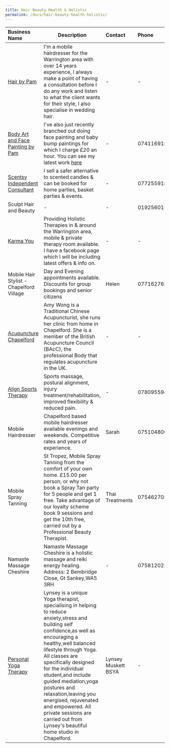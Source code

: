```yaml
---
title: Hair Beauty Health & Holistic
permalink: /docs/hair-beauty-health-holistic/
---
```


| Business Name | Description        | Contact         | Phone  | Email           | Social Link   |
| :------------- |------------------| :--------------- | :----- | :--------------:| :-----------: |
|[Hair by Pam](http://www.facebook.com/hairbypam)|I'm a mobile hairdresser for the Warrington area with over 14 years experience, I always make a point of having a consultation before I do any work and listen to what the client wants for their style, I also specialise in wedding hair.|-|-|-|[<i class="fa fa-facebook"/>](http://www.facebook.com/hairbypam)|
|[Body Art and Face Painting by Pam](http://www.facebook.com/bodyartbypam)|I've also just recently branched out doing face painting and baby bump paintings for which I charge £20 an hour. You can see my latest work [here](http://www.facebook.com/bodyartbypam)|-|07411691576|-|[<i class="fa fa-facebook"/>](http://www.facebook.com/bodyartbypam)|
|[Scentsy Independent Consultant](https://wickfreescents.scentsy.co.uk/Scentsy/Home)|I sell a safer alternative to scented candles & can be booked for home parties, basket parties & events.|-|07725591888|-|-|
|Sculpt Hair and Beauty|-|-|01925601761|-|-|
|[Karma You](http://www.karma-you.co.uk/)|Providing Holistic Therapies in & around the Warrington area, mobile & private therapy room available. I have a facebook page which I will be including latest offers & info on.|-|-|-|-|
|Mobile Hair Stylist - Chapelford Village|Day and Evening appointments available. Discounts for group bookings and senior citizens|Helen|07716276295|-|-|
|[Acupuncture Chapelford](http://www.acupuncture-chapelford.com)|Amy Wong is a Traditional Chinese Acupuncturist, she runs her clinic from home in Chapelford. She is a member of the British Acupuncture Council (BAcC), the professional Body that regulates acupuncture in the UK.|-|-|-|-|
|[Align Sports Therapy](http://www.alignsportstherapy.com/)|Sports massage, postural alignment, injury treatment/rehabilitation, improved flexibility & reduced pain.|-|07809559446|[<i class="fa fa-envelope"/>](mailto:vicky@alignsportstherapy.com)|-|
|Mobile Hairdresser|Chapelford based mobile hairdresser available evenings and weekends. Competitive rates and years of experience.|Sarah|07510480096|-|-|
|Mobile Spray Tanning|St Tropez, Mobile Spray Tanning from the comfort of your own home. £15.00 per person, or why not book a Spray Tan party for 5 people and get 1 free. Take advantage of our loyalty scheme book 9 sessions and get the 10th free, carried out by a Professional Beauty Therapist.|Thai Treatments|07546270589|-|-|
|Namaste Massage Cheshire| Namaste Massage Cheshire is a holistic massage and reiki energy healing. Address: 2 Bembridge Close, Gt Sankey,WA5 3RH|-|07581202508|-|-|
|[Personal Yoga Therapy](https://m.facebook.com/lynseymuskett)|Lynsey is a unique Yoga therapist, specialising in helping to reduce anxiety,stress and building self confidence,as well as encouraging a healthy,well balanced lifestyle through Yoga. All classes are specifically designed for the individual student,and include guided mediation,yoga postures and relaxation,leaving you energised, rejuvenated and empowered. All private sessions are carried out from Lynsey's beautiful home studio in Chapelford.|Lynsey Muskett BSYA|-|[<i class="fa fa-envelope"/>](mailto:Lynsey.muskett@hotmail.co.uk)|[<i class="fa fa-facebook"/>](https://m.facebook.com/lynseymuskett)|
